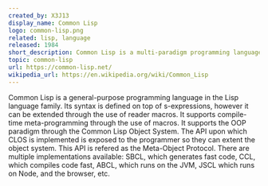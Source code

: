 ```yaml
---
created_by: X3J13
display_name: Common Lisp
logo: common-lisp.png
related: lisp, language
released: 1984
short_description: Common Lisp is a multi-paradigm programming language in the Lisp language family.
topic: common-lisp
url: https://common-lisp.net/
wikipedia_url: https://en.wikipedia.org/wiki/Common_Lisp
---
```

Common Lisp is a general-purpose programming language in the Lisp language family. Its syntax is defined on top of s-expressions, however it can be extended through the use of reader macros. It supports compile-time meta-programming through the use of macros. It supports the OOP paradigm through the Common Lisp Object System. The API upon which CLOS is implemented is exposed to the programmer so they can extent the object system. This API is refered as the Meta-Object Protocol. There are multiple implementations available: SBCL, which generates fast code, CCL, which compiles code fast, ABCL, which runs on the JVM, JSCL which runs on Node, and the browser, etc.
